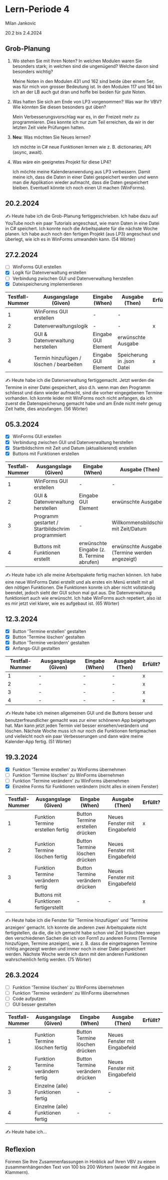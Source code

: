 # Lern-Periode 4

Milan Jankovic

20.2 bis 2.4.2024

## Grob-Planung

1. Wo stehen Sie mit Ihren Noten? In welchen Modulen waren Sie besonders stark; in welchen sind die ungenügend? Welche davon sind besonders wichtig?
   
   Meine Noten in den Modulen 431 und 162 sind beide über einem 5er, was für mich von grosser Bedeutung ist. In den Modulen 117 und 164 bin ich an der LB auch gut dran und hoffe bei beiden für gute Noten.

2. Was hatten Sie sich am Ende von LP3 vorgenommen? Was war Ihr VBV? Wie könnten Sie diesen besonders gut üben?
   
   Mein Verbesserungsvorschlag war es, in der Freizeit mehr zu programmieren. Dies konnte ich nur zum Teil erreichen, da wir in der letzten Zeit viele Prüfungen hatten. 

3. **Neu**: Was möchten Sie Neues lernen?
   
   Ich möchte in C# neue Funktionen lernen wie z. B. dictionaries; API (async, await).

4. Was wäre ein geeignetes Projekt für diese LP4?
   
   Ich möchte meine Kalenderanwendung aus LP3 verbessern. Damit meine ich, dass die Daten in einer Datei gespeichert werden und wenn man die Applikation wieder aufmacht, dass die Daten gespeichert bleiben. Eventuell könnte ich noch einen UI machen (WinForms).

## 20.2.2024

✍️ Heute habe ich die Grob-Planung fertiggeschrieben. Ich habe dazu auf YouTube noch ein paar Tutorials angeschaut, wie mann Daten in eine Datei in C# speichert. Ich konnte noch die Arbeitspakete für die nächste Woche planen. Ich habe auch noch den fertigen Projekt (aus LP3) angeschaut und überlegt, wie ich es in WinForms umwandeln kann. (54 Wörter)

## 27.2.2024

- [ ]  WinForms GUI erstellen
- [x]  Logik für Datenverwaltung erstellen 
- [ ]  Verbindung zwischen GUI und Datenverwaltung herstellen
- [x]  Dateispeicherung implementieren

| Testfall-Nummer | Ausgangslage (Given)                     | Eingabe (When)      | Ausgabe (Then)             | Erfüllt? |
| --------------- | ---------------------------------------- | ------------------- | -------------------------- | -------- |
| 1               | WinForms GUI erstellen                   | -                   | -                          |          |
| 2               | Datenverwaltungslogik                    | -                   | -                          |    x     |
| 3               | GUI & Datenverwaltung herstellen         | Eingabe GUI Element | erwünschte Ausgabe         |          |
| 4               | Termin hinzufügen / löschen / bearbeiten | Eingabe GUI Element | Speicherung in .json Datei |    x     |

✍️ Heute habe ich die Datenverwaltung fertiggemacht. Jetzt werden die Termine in einer Datei gespeichert, also d.h. wenn man den Programm schliesst und dann wieder aufmacht, sind die vorher eingegebenen Termine vorhanden. Ich konnte leider mit WinForms noch nicht anfangen, da ich zuerst die Datenspeicherung gemacht habe und am Ende nicht mehr genug Zeit hatte, dies anzufangen. (56 Wörter)

## 05.3.2024

- [x]  WinForms GUI erstellen
- [x]  Verbindung zwischen GUI und Datenverwaltung herstellen
- [x]  Startbildschirm mit Zeit und Datum (aktualisierend) erstellen
- [x]  Buttons mit Funktionen erstellen

| Testfall-Nummer | Ausgangslage (Given)                     | Eingabe (When)      | Ausgabe (Then)             | Erfüllt? |
| --------------- | ---------------------------------------- | ------------------- | -------------------------- | -------- |
| 1               | WinForms GUI erstellen                   | -                   | -                          |    x     |
| 2               | GUI & Datenverwaltung herstellen         | Eingabe GUI Element | erwünschte Ausgabe         |    x     |
| 3               | Programm gestartet / Startbildschrim programmiert | -                   | Willkommensbildschirm mit Zeit/Datum  |    x     |
| 4               | Buttons mit Funktionen erstellt | erwünschte Eingabe (z. B. Termine abrufen)    | erwünschte Ausgabe (Termine werden angezeigt) |    x     |

✍️ Heute habe ich alle meine Arbeitspakete fertig machen können. Ich habe eine neue WinForms Datei erstellt und als erstes ein Menü erstellt mit all den nötigen Funktionen. Die Funktionen konnte ich aber nicht vollständig beendet, jedoch sieht der GUI schon mal gut aus. Die Datenverwaltung funktioniert auch wie erwünscht. Ich habe WinForms auch repetiert, also ist es mir jetzt viel klarer, wie es aufgebaut ist. (65 Wörter)

## 12.3.2024

- [x]  Button 'Termine erstellen' gestalten
- [x]  Button 'Termine löschen' gestalten
- [x]  Button 'Termine verändern' gestalten
- [x]  Anfangs-GUI gestalten

| Testfall-Nummer | Ausgangslage (Given)                     | Eingabe (When)      | Ausgabe (Then)             | Erfüllt? |
| --------------- | ---------------------------------------- | ------------------- | -------------------------- | -------- |
| 1               | -        | - | - | x      |
| 2               | -        | - | - |  x      |
| 3               | - | - | - |    x   |
| 4               | - | -     | -   |   x     |

✍️ Heute habe ich meinen allgemeinen GUI und die Buttons besser und benutzerfreundlicher gemacht was zur einer schöneren App beigetragen hat. Man kann jetzt jeden Termin viel besser einsehen/verändern und löschen. Nächste Woche muss ich nur noch die Funktionen fertigmachen und vielleicht noch ein paar Verbesserungen und dann wäre meine Kalender-App fertig. (51 Wörter)

## 19.3.2024

- [x]  Funktion 'Termine erstellen' zu WinForms übernehmen
- [ ]  Funktion 'Termine löschen' zu WinForms übernehmen
- [ ]  Funktion 'Termine verändern' zu WinForms übernehmen
- [x]  Einzelne Forms für Funktionen verändern (nicht alles in einem Fenster)

| Testfall-Nummer | Ausgangslage (Given)                     | Eingabe (When)      | Ausgabe (Then)             | Erfüllt? |
| --------------- | ---------------------------------------- | ------------------- | -------------------------- | -------- |
| 1               | Funktion Termine erstellen fertig        | Button Termine erstellen drücken | Neues Fenster mit Eingabefeld | x     |
| 2               | Funktion Termine löschen fertig         | Button Termine löschen drücken | Neues Fenster mit Eingabefeld |          |
| 3               | Funktion Termine verändern fertig | Button Termine verändern drücken | Neues Fenster mit Eingabefeld |          |
| 4               | Buttons mit Funktionen fertigerstellt | -     | -   | x       |

✍️ Heute habe ich die Fenster für 'Termine hinzufügen' und 'Termine anzeigen' gemacht. Ich konnte die anderen zwei Arbeitspakete nicht fertigstellen, da die, die ich gemacht habe schon viel Zeit bräuchten wegen den verschiedenen Sachen die ich von Form1 zu anderen Forms (Termine hinzufügen, Termine anzeigen), wie z. B. dass die eingetragenen Termine richtig angezeigt werden und immer noch in einer Datei gespeichert werden. Nächste Woche werde ich dann mit den anderen Funktionen wahrscheinlich fertig werden. (75 Wörter)

## 26.3.2024

- [ ]  Funktion 'Termine löschen' zu WinForms übernehmen
- [ ]  Funktion 'Termine verändern' zu WinForms übernehmen
- [ ]  Code aufputzen
- [ ]  GUI besser gestalten

| Testfall-Nummer | Ausgangslage (Given)                     | Eingabe (When)      | Ausgabe (Then)             | Erfüllt? |
| --------------- | ---------------------------------------- | ------------------- | -------------------------- | -------- |
| 1               | Funktion Termine löschen fertig        | Button Termine löschen drücken | Neues Fenster mit Eingabefeld |       |
| 2               | Funktion Termine verändern fertig         | Button Termine verändern drücken | Neues Fenster mit Eingabefeld |          |
| 3               | Einzelne (alle) Funktionen fertig         | -                          |           -              |          |
| 4               | Einzelne (alle) Funktionen fertig       |   -       |    -    |         |

✍️ Heute habe ich...


## Reflexion

Formen Sie Ihre Zusammenfassungen in Hinblick auf Ihren VBV zu einem zusammenhängenden Text von 100 bis 200 Wörtern (wieder mit Angabe in Klammern).
